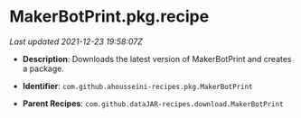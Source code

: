 # MakerBotPrint.pkg.recipe

_Last updated 2021-12-23 19:58:07Z_

- **Description**: Downloads the latest version of MakerBotPrint and creates a package.

- **Identifier**: `com.github.ahousseini-recipes.pkg.MakerBotPrint`

- **Parent Recipes**: `com.github.dataJAR-recipes.download.MakerBotPrint`